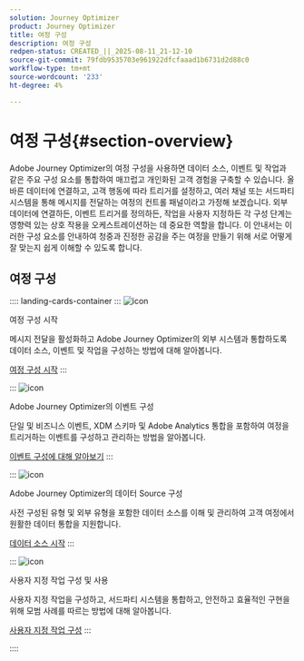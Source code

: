 ```yaml
---
solution: Journey Optimizer
product: Journey Optimizer
title: 여정 구성
description: 여정 구성
redpen-status: CREATED_||_2025-08-11_21-12-10
source-git-commit: 79fdb9535703e961922dfcfaaad1b6731d2d88c0
workflow-type: tm+mt
source-wordcount: '233'
ht-degree: 4%

---
```



# 여정 구성{#section-overview}

Adobe Journey Optimizer의 여정 구성을 사용하면 데이터 소스, 이벤트 및 작업과 같은 주요 구성 요소를 통합하여 매끄럽고 개인화된 고객 경험을 구축할 수 있습니다. 올바른 데이터에 연결하고, 고객 행동에 따라 트리거를 설정하고, 여러 채널 또는 서드파티 시스템을 통해 메시지를 전달하는 여정의 컨트롤 패널이라고 가정해 보겠습니다. 외부 데이터에 연결하든, 이벤트 트리거를 정의하든, 작업을 사용자 지정하든 각 구성 단계는 영향력 있는 상호 작용을 오케스트레이션하는 데 중요한 역할을 합니다. 이 안내서는 이러한 구성 요소를 안내하여 청중과 진정한 공감을 주는 여정을 만들기 위해 서로 어떻게 잘 맞는지 쉽게 이해할 수 있도록 합니다.

## 여정 구성

:::: landing-cards-container
:::
![icon](https://cdn.experienceleague.adobe.com/icons/circle-play.svg)

여정 구성 시작

메시지 전달을 활성화하고 Adobe Journey Optimizer의 외부 시스템과 통합하도록 데이터 소스, 이벤트 및 작업을 구성하는 방법에 대해 알아봅니다.

[여정 구성 시작](../using/configuration/about-data-sources-events-actions.md)
:::

:::
![icon](https://cdn.experienceleague.adobe.com/icons/list-check.svg)

Adobe Journey Optimizer의 이벤트 구성

단일 및 비즈니스 이벤트, XDM 스키마 및 Adobe Analytics 통합을 포함하여 여정을 트리거하는 이벤트를 구성하고 관리하는 방법을 알아봅니다.

[이벤트 구성에 대해 알아보기](events-journeys-landing-page.md)
:::

:::
![icon](https://cdn.experienceleague.adobe.com/icons/gear.svg)

Adobe Journey Optimizer의 데이터 Source 구성

사전 구성된 유형 및 외부 유형을 포함한 데이터 소스를 이해 및 관리하여 고객 여정에서 원활한 데이터 통합을 지원합니다.

[데이터 소스 시작](data-source-journeys-landing-page.md)
:::

:::
![icon](https://cdn.experienceleague.adobe.com/icons/screwdriver-wrench.svg)

사용자 지정 작업 구성 및 사용

사용자 지정 작업을 구성하고, 서드파티 시스템을 통합하고, 안전하고 효율적인 구현을 위해 모범 사례를 따르는 방법에 대해 알아봅니다.

[사용자 지정 작업 구성](action-journeys-landing-page.md)
:::

::::
